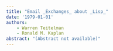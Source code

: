 ```yaml
---
title: "Email _Exchanges_ about _Lisp_"
date: '1979-01-01'
authors: 
    - Warren Teitelman
    - Ronald M. Kaplan
abstract: "(Abstract not available)"
---
```


